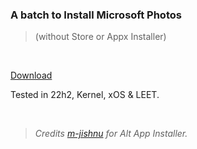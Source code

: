### A batch to Install Microsoft Photos
> (without Store or Appx Installer)

</br> 

 [Download](https://github.com/gzmatte/ms-photos/releases/download/1/ms-photos.bat)

Tested in 22h2, Kernel, xOS & LEET.

</br> 

> _Credits [m-jishnu](https://github.com/m-jishnu/alt-app-installer) for Alt App Installer._
